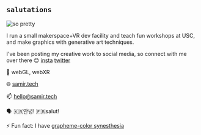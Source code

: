 ## `salutations`

![so pretty](/test2.gif)

I run a small makerspace+VR dev facility and teach fun workshops at USC, and make graphics with generative art techniques.

I've been posting my creative work to social media, so connect with me over there 😊
[insta](http://instagram.com/vertex.shader/)
[twitter](http://twitter.com/smrghsh)

🌱 webGL, webXR

🌐 [samir.tech](http://samir.tech)

📫 hello@samir.tech

🗣 🇰🇷안녕! 🇫🇷salut!

⚡ Fun fact: I have [grapheme-color synesthesia](https://en.wikipedia.org/wiki/Grapheme–color_synesthesia)
